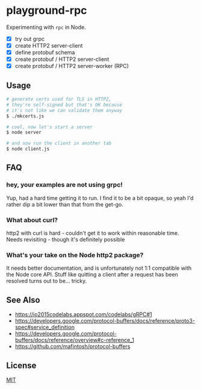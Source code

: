 # playground-rpc
Experimenting with `rpc` in Node.

- [x] try out grpc
- [x] create HTTP2 server-client
- [x] define protobuf schema
- [x] create protobuf / HTTP2 server-client
- [x] create protobuf / HTTP2 server-worker (RPC)

## Usage
```sh
# generate certs used for TLS in HTTP2,
# they're self-signed but that's OK because
# it's not like we can validate them anyway
$ ./mkcerts.js

# cool, now let's start a server
$ node server

# and now run the client in another tab
$ node client.js
```

## FAQ
### hey, your examples are not using grpc!
Yup, had a hard time getting it to run. I find it to be a bit opaque, so yeah
I'd rather dip a bit lower than that from the get-go.

### What about curl?
http2 with curl is hard - couldn't get it to work within reasonable time. Needs
revisiting - though it's definitely possible

### What's your take on the Node http2 package?
It needs better documentation, and is unfortunately not 1:1 compatible with the
Node core API. Stuff like quitting a client after a request has been resolved
turns out to be... tricky.

## See Also
- https://io2015codelabs.appspot.com/codelabs/gRPC#1
- https://developers.google.com/protocol-buffers/docs/reference/proto3-spec#service_definition
- https://developers.google.com/protocol-buffers/docs/reference/overview#c-reference_1
- https://github.com/mafintosh/protocol-buffers

## License
[MIT](https://tldrlegal.com/license/mit-license)

